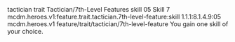 <ability>
  <metadata>
    <class>tactician</class>
    <feature_type>trait</feature_type>
    <file_dpath>Tactician/7th-Level Features</file_dpath>
    <item_id>skill</item_id>
    <item_index>05</item_index>
    <item_name>Skill</item_name>
    <level>7</level>
    <scc>mcdm.heroes.v1:feature.trait.tactician.7th-level-feature:skill</scc>
    <scdc>1.1.1:8.1.4.9:05</scdc>
    <source>mcdm.heroes.v1</source>
    <type>feature/trait/tactician/7th-level-feature</type>
  </metadata>
  <effects>
    <effect type="mundane">You gain one skill of your choice.</effect>
  </effects>
</ability>
